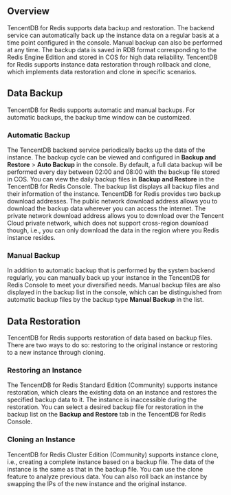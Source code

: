 
## Overview
TencentDB for Redis supports data backup and restoration. The backend service can automatically back up the instance data on a regular basis at a time point configured in the console. Manual backup can also be performed at any time. The backup data is saved in RDB format corresponding to the Redis Engine Edition and stored in COS for high data reliability. TencentDB for Redis supports instance data restoration through rollback and clone, which implements data restoration and clone in specific scenarios.

## Data Backup
TencentDB for Redis supports automatic and manual backups. For automatic backups, the backup time window can be customized.

### Automatic Backup
The TencentDB backend service periodically backs up the data of the instance. The backup cycle can be viewed and configured in **Backup and Restore** > **Auto Backup** in the console.
By default, a full data backup will be performed every day between 02:00 and 08:00 with the backup file stored in COS. You can view the daily backup files in **Backup and Restore** in the TencentDB for Redis Console.
The backup list displays all backup files and their information of the instance. TencentDB for Redis provides two backup download addresses. The public network download address allows you to download the backup data wherever you can access the internet. The private network download address allows you to download over the Tencent Cloud private network, which does not support cross-region download though, i.e., you can only download the data in the region where you Redis instance resides.

### Manual Backup
In addition to automatic backup that is performed by the system backend regularly, you can manually back up your instance in the TencentDB for Redis Console to meet your diversified needs. Manual backup files are also displayed in the backup list in the console, which can be distinguished from automatic backup files by the backup type **Manual Backup** in the list.

## Data Restoration
TencentDB for Redis supports restoration of data based on backup files. There are two ways to do so: restoring to the original instance or restoring to a new instance through cloning.

### Restoring an Instance
The TencentDB for Redis Standard Edition (Community) supports instance restoration, which clears the existing data on an instance and restores the specified backup data to it. The instance is inaccessible during the restoration. You can select a desired backup file for restoration in the backup list on the **Backup and Restore** tab in the TencentDB for Redis Console.

### Cloning an Instance
TencentDB for Redis Cluster Edition (Community) supports instance clone, i.e., creating a complete instance based on a backup file. The data of the instance is the same as that in the backup file. You can use the clone feature to analyze previous data. You can also roll back an instance by swapping the IPs of the new instance and the original instance.


